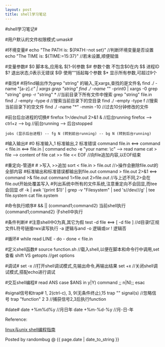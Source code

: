 ```yaml
---
layout: post 
title: shell学习笔记 
---
```


#shell学习笔记#

#用户默认的文件权限模式:umask#

#环境变量#
	echo "The PATH is: ${PATH:-not set}"	//判断环境变量是否设置
	echo "The TIME is: ${TIME:=15:37}"	//若未设置,顺便赋值

#变量参数#
	$0 脚本名,应用名        $[1-9]参数
	$# 参数个数		不包含$0在内
	$$ 进程ID               $? 退出状态,0表示无错误
	$@ 使用""括起每个参数   $* 显示所有参数,可超过9个

#查找#
	#将find输出作为grep "string" 的输入,无xargs,查找的是文件名
	find ./ -name "[a-z]*.c" | xargs grep "string"
	find ./ -name "*" -print0 | xargs -0 grep "string"
	grep -r "string" *		//当前目录下所有文件中搜索
	grep "string" file.in
	find ./ -empty -type d          //搜索当前目录下的空目录
	find ./ -empty -type f          //搜索当前目录下的空文件
	find ./ -name "*" -mmin -10	//过去10分钟修改的文件

#前台后台进程的切换#
	firefox 1>/dev/null 2>&1 &	//后台running
	firefox --> ctrl+z --> bg	//前台running --> 后台stopped

	jobs (显示后台进程) -- fg N (转到前台running) -- bg N (转到后台running)

#输入输出#
	#0 标准输入,1 标准输出,2 标准错误
	command file.in <==> command < file.in <==> file.in | command
	echo -e "your name: \c" --> read name
	cat > file --> content of file<ctrl-d>
	cat >> file << EOF		//向file追加内容,以EOF结束

#重定向-管道#
	# >写入 >>追加
	sort < file.in > file.out	//>操作会删除file.out的全部内容
	#标准输出和标准错误都输出到file.out
	command > file.out 2>&1 <==> command >& file.out
	command 1>file.out 2>file.out	//与上述不同,2>会在file.out开始处覆盖写入
	#列出系统中所有的文件系统,注意重定向不会回显,而tee会回显
	df -k | awk '{print $1}' | grep -v "Filesystem" | sed 's/\/dev\///g' | tee file.system
	cat file.system

#命令执行顺序#
	&&  ||
	(command1;command2) 当前shell执行
	{command1;command2} 子shell中执行

#条件判断#
	#注意shell中0为真,其它为假
	test -d file <==> [ -d file ]	//d目录f正规文件L符号链接rwx读写执行
	-a 逻辑与and  -o 逻辑或or  ! 逻辑否

#循环#
	while read LINE - do - done < file.in

#定义shell函数#
	source function.sh	//载入shell,以便在脚本和命令行中调用,set查看
	shift VS getopts	//get options

#调试#
	set -x		//打开shell调试模式,先输出命令,再输出结果
	set +x		//关闭shell调试模式,搭配echo进行调试

#交互shell编程#
	read ANS
	case $ANS in
	    y|Y)
	        command
	    ;;
	    n|N);;
	esac

#signal信号和trap#
	1, 2(ctrl-c), 3, 9(无条件终止),15
	trap "" signal(s)	//忽略信号
	trap "function" 2 3	//捕获信号2,3后执行function

#date#
	date +%m%d%y		//月日年
	date +%m-%d-%y		//月-日-年

Reference:

[linux与unix shell编程指南]()

Posted by randombug @ {{ page.date | date_to_string }}
